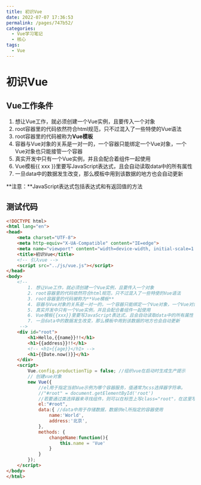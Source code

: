 ```yaml
---
title: 初识Vue
date: 2022-07-07 17:36:53
permalink: /pages/747b52/
categories:
  - Vue学习笔记
  - 核心
tags:
  - Vue
---
```

# 初识Vue

## Vue工作条件

1. 想让Vue工作，就必须创建一个Vue实例，且要传入一个对象
2. root容器里的代码依然符合html规范，只不过混入了一些特使的Vue语法
3. root容器里的代码被称为**Vue模板**
4. 容器与Vue对象的关系是一对一的，一个容器只能绑定一个Vue对象，一个Vue对象也只能接管一个容器
5. 真实开发中只有一个Vue实例，并且会配合着组件一起使用
6. Vue模板{{ xxx }}里要写JavaScript表达式，且会自动读取data中的所有属性
7. 一旦data中的数据发生改变，那么模板中用到该数据的地方也会自动更新

**注意：**JavaScript表达式包括表达式和有返回值的方法

## 测试代码

```html
<!DOCTYPE html>
<html lang="en">
<head>
    <meta charset="UTF-8">
    <meta http-equiv="X-UA-Compatible" content="IE=edge">
    <meta name="viewport" content="width=device-width, initial-scale=1.0">
    <title>初识Vue</title>
    <!-- 引入vue -->
    <script src="../js/vue.js"></script>
</head>
<body>
    <!-- 
        1. 想让Vue工作，就必须创建一个Vue实例，且要传入一个对象
        2. root容器里的代码依然符合html规范，只不过混入了一些特使的Vue语法
        3. root容器里的代码被称为**Vue模板**
        4. 容器与Vue对象的关系是一对一的，一个容器只能绑定一个Vue对象，一个Vue对象也只能接管一个容器
        5. 真实开发中只有一个Vue实例，并且会配合着组件一起使用
        6. Vue模板{{xxx}}里要写JavaScript表达式，且会自动读取data中的所有属性
        7. 一旦data中的数据发生改变，那么模板中用到该数据的地方也会自动更新
     -->
    <div id="root">
        <h1>Hello,{{name}}!!</h1>
        <h1>{{address}}!!</h1>
        <!-- <h1>{{age}}</h1> -->
        <h1>{{Date.now()}}</h1>
    </div>
    <script>
        Vue.config.productionTip = false; //组织vue在启动时生成生产提示
        // 创建vue对象
        new Vue({
            //el用于指定当前Vue示例为哪个容器服务，值通常为css选择器字符串。
            //"#root" = document.getElementById('root')
            //若要通过类选择器来寻找组件，则可以在标签上写class="root"，在这里写".root"，但是没必要
            el:"#root",
            data:{ //data中用于存储数据，数据供el所指定的容器使用
                name:'World',
                address:'北京',
            },
            methods: {
                changeName:function(){
                    this.name = 'Vue'
                }
            }
        });
    </script>
</body>
</html>
```
